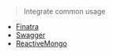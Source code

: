 > Integrate common usage

- [Finatra](https://github.com/twitter/finatra)
- [Swagger](https://github.com/xiaodongw/swagger-finatra)
- [ReactiveMongo](https://github.com/ReactiveMongo/ReactiveMongo)
